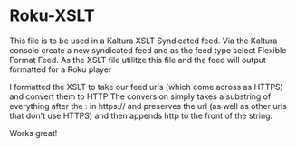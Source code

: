Roku-XSLT
=========

This file is to be used in a Kaltura XSLT Syndicated feed. 
Via the Kaltura console create a new syndicated feed and as the feed type select Flexible Format Feed.
As the XSLT file utilitze this file and the feed will output formatted for a Roku player

I formatted the XSLT to take our feed urls (which come across as HTTPS) and convert them to HTTP
The conversion simply takes a substring of everything after the : in https:// and preserves the url (as well as
other urls that don't use HTTPS) and then appends http to the front of the string.

Works great!
